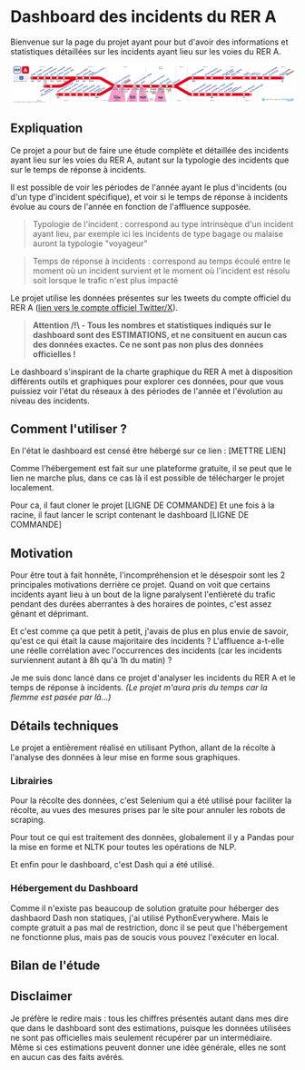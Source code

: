 # Dashboard des incidents du RER A
Bienvenue sur la page du projet ayant pour but d'avoir des informations et statistiques détaillées sur les incidents ayant lieu sur les voies du RER A.

<img src='assets/plan_rer__a.png'>

## Expliquation
Ce projet a pour but de faire une étude complète et détaillée des incidents ayant lieu sur les voies du RER A, autant sur la typologie des incidents que sur le temps de réponse à incidents.

Il est possible de voir les périodes de l'année ayant le plus d'incidents (ou d'un type d'incident spécifique), et voir si le temps de réponse à incidents évolue au cours de l'année en fonction de l'affluence supposée.

> Typologie de l'incident : correspond au type intrinsèque d'un incident ayant lieu, par exemple ici les incidents de type bagage ou malaise auront la typologie "voyageur"

> Temps de réponse à incidents : correspond au temps écoulé entre le moment où un incident survient et le moment où l'incident est résolu soit lorsque le trafic n'est plus impacté

Le projet utilise les données présentes sur les tweets du compte officiel du RER A ([lien vers le compte officiel Twitter/X](https://x.com/RER_A)).

> **Attention /!\ - Tous les nombres et statistiques indiqués sur le dashboard sont des ESTIMATIONS, et ne consituent en aucun cas des données exactes. Ce ne sont pas non plus des données officielles !**

Le dashboard s'inspirant de la charte graphique du RER A met à disposition différents outils et graphiques pour explorer ces données, pour que vous puissiez voir l'état du réseaux à des périodes de l'année et l'évolution au niveau des incidents.


## Comment l'utiliser ?
En l'état le dashboard est censé être hébergé sur ce lien : [METTRE LIEN]

Comme l'hébergement est fait sur une plateforme gratuite, il se peut que le lien ne marche plus, dans ce cas là il est possible de télécharger le projet localement.

Pour ca, il faut cloner le projet
[LIGNE DE COMMANDE]
Et une fois à la racine, il faut lancer le script contenant le dashboard
[LIGNE DE COMMANDE]

## Motivation
Pour être tout à fait honnête, l'incompréhension et le désespoir sont les 2 principales motivations derrière ce projet.
Quand on voit que certains incidents ayant lieu à un bout de la ligne paralysent l'entièreté du trafic pendant des durées aberrantes à des horaires de pointes, c'est assez gênant et déprimant.

Et c'est comme ça que petit à petit, j'avais de plus en plus envie de savoir, qu'est ce qui était la cause majoritaire des incidents ? L'affluence a-t-elle une réelle corrélation avec l'occurrences des incidents (car les incidents surviennent autant à 8h qu'à 1h du matin) ?

Je me suis donc lancé dans ce projet d'analyser les incidents du RER A et le temps de réponse à incidents. _(Le projet m'aura pris du temps car la flemme est pasée par là...)_

## Détails techniques
Le projet a entièrement réalisé en utilisant Python, allant de la récolte à l'analyse des données à leur mise en forme sous graphiques.

### Librairies
Pour la récolte des données, c'est Selenium qui a été utilisé pour faciliter la récolte, au vues des mesures prises par le site pour annuler les robots de scraping.

Pour tout ce qui est traitement des données, globalement il y a Pandas pour la mise en forme et NLTK pour toutes les opérations de NLP.

Et enfin pour le dashboard, c'est Dash qui a été utilisé.

### Hébergement du Dashboard
Comme il n'existe pas beaucoup de solution gratuite pour héberger des dashbaord Dash non statiques, j'ai utilisé PythonEverywhere. Mais le compte gratuit a pas mal de restriction, donc il se peut que l'hébergement ne fonctionne plus, mais pas de soucis vous pouvez l'exécuter en local.

## Bilan de l'étude


## Disclaimer
Je préfère le redire mais : tous les chiffres présentés autant dans mes dire que dans le dashboard sont des estimations, puisque les données utilisées ne sont pas officielles mais seulement récupérer par un intermédiaire. Même si ces estimations peuvent donner une idée générale, elles ne sont en aucun cas des faits avérés.



